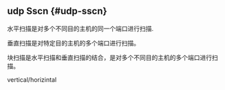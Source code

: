 ## udp Sscn {#udp-sscn}

水平扫描是对多个不同目的主机的同一个端口进行扫描.

垂直扫描是对特定目的主机的多个端口进行扫描。

块扫描是水平扫描和垂直扫描的结合，是对多个不同目的主机的多个端口进行扫描。

vertical/horizintal